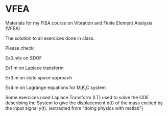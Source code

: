 # VFEA
Materials for my FISA course on Vibration and Finite Element Analysis (VFEA)

The solution to all exercices done in class. 

Please check:

Ex0.mlx on SDOF 

Ex1.m on Laplace transform

Ex3.m on state space approach

Ex4.m on Lagrange equations for M,K,C system

Some exercices used Laplace Transform (LT) used to solve the ODE describing the System  to give the displacement x(t) of the mass excited by the input signal y(t). (extracted from "doing physics with matlab")


